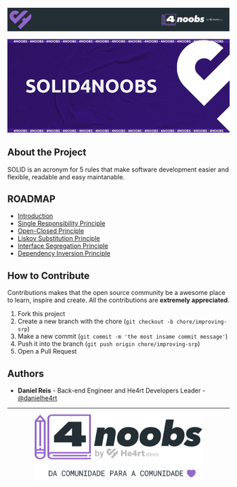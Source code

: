 <!-- Logo 4noobs -->

<p style="text-align: center">
  <a href="https://github.com/he4rt/4noobs" target="_blank">
    <img src="../.github/header_4noobs.svg" alt="Repository Header">
  </a>
</p>

<!-- Title -->

<div style="text-align: center">
  <img src="../.github/roxo.jpg" alt="Imagem da linguagem">
</div>
    
 <!-- ABOUT THE PROJECT -->

## About the Project
SOLID is an acronym for 5 rules that make software development easier and flexible, readable and easy maintanable. 

<!-- ROADMAP OF PROJECT -->

## ROADMAP
- [Introduction](docs/0-introduction.md)
- [Single Responsibility Principle](docs/1-srp.md)
- [Open-Closed Principle](docs/2-ocp.md)
- [Liskov Substitution Principle](docs/3-lsp.md)
- [Interface Segregation Principle](docs/4-isp.md)
- [Dependency Inversion Principle](docs/5-dip.md)

  
<!-- CONTRIBUTING -->

## How to Contribute

Contributions makes that the open source community be a awesome place to learn, inspire and create. All the contributions
are **extremely appreciated**.

1. Fork this project
2. Create a new branch with the chore (`git checkout -b chore/improving-srp`)
3. Make a new commit (`git commit -m 'the most insame commit message'`)
4. Push it into the branch (`git push origin chore/improving-srp`)
5. Open a Pull Request

## Authors

- **Daniel Reis** - Back-end Engineer and He4rt Developers Leader - [@danielhe4rt](https://twitter.com/danielhe4rt)

---

<p style="text-align: center">
  <a href="https://github.com/he4rt/4noobs" target="_blank">
    <img src="../.github/footer_4noobs.svg" width="380">
  </a>
</p>

